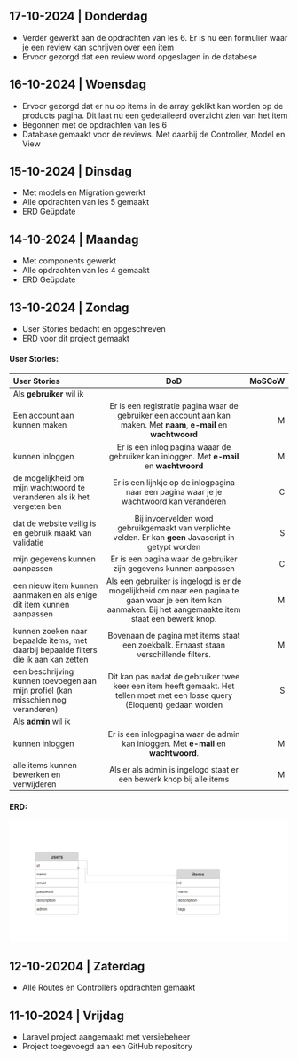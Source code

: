 ## 17-10-2024 | Donderdag
* Verder gewerkt aan de opdrachten van les 6. Er is nu een formulier waar je een review kan schrijven over een item
* Ervoor gezorgd dat een review word opgeslagen in de databese

## 16-10-2024 | Woensdag
* Ervoor gezorgd dat er nu op items in de array geklikt kan worden op de products pagina. 
Dit laat nu een gedetaileerd overzicht zien van het item
* Begonnen met de opdrachten van les 6
* Database gemaakt voor de reviews. Met daarbij de Controller, Model en View

## 15-10-2024 | Dinsdag
* Met models en Migration gewerkt
* Alle opdrachten  van les 5 gemaakt
* ERD Geüpdate

## 14-10-2024 | Maandag
* Met components gewerkt
* Alle opdrachten van les 4 gemaakt
* ERD Geüpdate

## 13-10-2024 | Zondag 
* User Stories bedacht en opgeschreven
* ERD voor dit project gemaakt
#### User Stories:
| User Stories                                                                          |                                                                              DoD                                                                              | MoSCoW |
|:--------------------------------------------------------------------------------------|:-------------------------------------------------------------------------------------------------------------------------------------------------------------:|-------:|
| Als **gebruiker** wil ik                                                              |                                                                                                                                                               |        |
| Een account aan kunnen maken                                                          |                     Er is een registratie pagina waar de gebruiker een account aan kan maken. Met **naam**, **e-mail** en **wachtwoord**                      |      M |
| kunnen inloggen                                                                       |                                   Er is een inlog pagina waaar de gebruiker kan inloggen. Met **e-mail** en **wachtwoord**                                    |      M |
| de mogelijkheid om mijn wachtwoord te veranderen als ik het vergeten ben              |                                   Er is een lijnkje op de inlogpagina naar een pagina waar je je wachtwoord kan veranderen                                    |      C |
| dat de website veilig is en gebruik maakt van validatie                               |                            Bij invoervelden word gebruikgemaakt van verplichte velden. Er kan **geen** Javascript in getypt worden                            |      S |
| mijn gegevens kunnen aanpassen                                                        |                                               Er is een pagina waar de gebruiker zijn gegevens kunnen aanpassen                                               |      C |
| een nieuw item kunnen aanmaken en als enige dit item kunnen aanpassen                 | Als een gebruiker is ingelogd is er de mogelijkheid om naar een pagina te gaan waar je een item kan aanmaken. Bij het aangemaakte item staat een bewerk knop. |      M |
| kunnen zoeken naar bepaalde items, met daarbij bepaalde filters die ik aan kan zetten |                                     Bovenaan de pagina met items staat een zoekbalk. Ernaast staan verschillende filters.                                     |      M |
| een beschrijving kunnen toevoegen aan mijn profiel (kan misschien nog veranderen)     |                 Dit kan pas nadat de gebruiker twee keer een item heeft gemaakt. Het tellen moet met een losse query (Eloquent) gedaan worden                 |      S |
| Als **admin** wil ik                                                                  |                                                                                                                                                               |        |
| kunnen inloggen                                                                       |                                      Er is een inlogpagina waar de admin kan inloggen. Met **e-mail** en **wachtwoord**.                                      |      M |
| alle items kunnen bewerken en verwijderen                                             |                                             Als er als admin is ingelogd staat er een bewerk knop bij alle items                                              |      M |

#### ERD:
![ProjectERDv2.png](/_changelog/images/ProjectERDv2.png)





## 12-10-20204 | Zaterdag
* Alle Routes en Controllers opdrachten gemaakt

## 11-10-2024 | Vrijdag
* Laravel project aangemaakt met versiebeheer
* Project toegevoegd aan een GitHub repository
